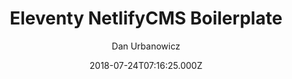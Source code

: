 ---
title: Eleventy NetlifyCMS Boilerplate
github: https://github.com/danurbanowicz/eleventy-netlify-boilerplate
demo: https://eleventy-netlify-boilerplate.netlify.app/
author: Dan Urbanowicz
ssg:
  - Eleventy
cms:
  - NetlifyCMS
date: 2018-07-24T07:16:25.000Z
description: >-
  A boilerplate for building a simple website with the Eleventy static site
  generator
draft: true
publish_date: '2018-07-24T07:16:25Z'
update_date: '2022-10-25T13:01:19Z'
github_star: 470
github_fork: 184
---